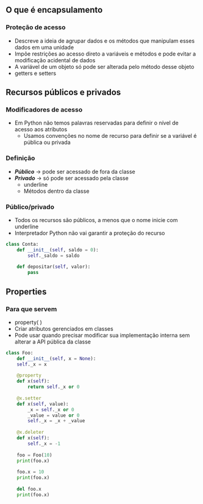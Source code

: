 ## O que é encapsulamento

### Proteção de acesso

- Descreve a ideia de agrupar dados e os métodos que manipulam esses dados em uma unidade
- Impõe restrições ao acesso direto a variáveis e métodos e pode evitar a modificação acidental de dados
- A variável de um objeto só pode ser alterada pelo método desse objeto
- getters e setters

## Recursos públicos e privados

### Modificadores de acesso

- Em Python não temos palavras reservadas para definir o nível de acesso aos atributos
    - Usamos convenções no nome de recurso para definir se a variável é pública ou privada

### Definição

- ***Público*** → pode ser acessado de fora da classe
- ***Privado*** → só pode ser acessado pela classe
    - underline
    - Métodos dentro da classe

### Público/privado

- Todos os recursos são públicos, a menos que o nome inicie com underline
- Interpretador Python não vai garantir a proteção do recurso

```python
class Conta:
	def __init__(self, saldo = 0):
		self._saldo = saldo
		
	def depositar(self, valor):
		pass
```

## Properties

### Para que servem

- property( )
- Criar atributos gerenciados em classes
- Pode usar quando precisar modificar sua implementação interna sem alterar a API pública da classe

```python
class Foo:
	def __init__(self, x = None):
	self._x = x
	
	@property
	def x(self):
		return self._x or 0
		
	@x.setter
	def x(self, value):
		_x = self._x or 0
		_value = value or 0
		self._x = _x + _value
		
	@x.deleter
	def x(self):
		self._x = -1
		
	foo = Foo(10)
	print(foo.x)
	
	foo.x = 10
	print(foo.x)
	
	del foo.x
	print(foo.x)
```